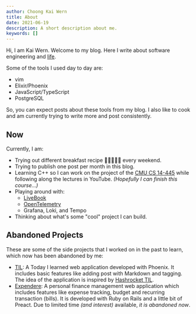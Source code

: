 ```yaml
---
author: Choong Kai Wern
title: About
date: 2021-06-19
description: A short description about me.
keywords: []
---
```


Hi, I am Kai Wern.  Welcome to my blog. Here I write about
software engineering and [life](/categories/life/).

Some of the tools I used day to day are:

- vim
- Elixir/Phoenix
- JavaScript/TypeScript
- PostgreSQL

So, you can expect posts about these tools from my blog. I also like
to cook and am currently trying to write more and post consistently.

## Now

Currently, I am:

- Trying out different breakfast recipe 🌮🥪🍕🧀🍳 every weekend.
- Trying to publish one post per month in this blog.
- Learning C++ so I can work on the project of the [CMU CS
  14-445](https://15445.courses.cs.cmu.edu) while following along the lectures
  in YouTube. _(Hopefully I can finish this course...)_
- Playing around with:
  - [LiveBook](https://github.com/elixir-nx/livebook)
  - [OpenTelemetry](https://github.com/open-telemetry/opentelemetry-erlang)
  - Grafana, Loki, and Tempo
- Thinking about what's some "cool" project I can build.

## Abandoned Projects

These are some of the side projects that I worked on in the past to learn, which now has been abandoned by me:

- [TIL][1]: A Today I learned web application developed
with Phoenix. It includes basic features like adding post with Markdown and tagging.
The idea of the application is inspired by [Hashrocket TIL](https://til.hashrocket.com).
- [Expendere](https://expendere.herokuapp.com): A personal finance management web
application which includes features like expense tracking, budget and recurring
transaction (bills). It is developed with Ruby on Rails and a little bit of
Preact. Due to limited time _(and interest)_ available, _it is abandoned now_.

[1]: https://til.kaiwern.com
[2]: https://expendere.herokuapp.com
